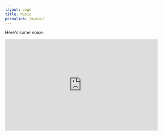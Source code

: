```yaml
---
layout: page
title: Music
permalink: /music/
---
```


Here's some noise:

<iframe src="https://archive.org/embed/plays_some_standards&playlist=1&list_height=150" width="500" height="300" frameborder="0" webkitallowfullscreen="true" mozallowfullscreen="true" allowfullscreen></iframe>
